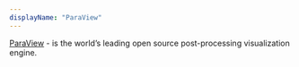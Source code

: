 ```yaml
---
displayName: "ParaView"
---
```


[ParaView](https://www.paraview.org/) - is the world’s leading open source post-processing visualization engine.